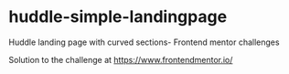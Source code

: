 # huddle-simple-landingpage
Huddle landing page with curved sections- Frontend mentor challenges
 
Solution to the challenge at https://www.frontendmentor.io/
